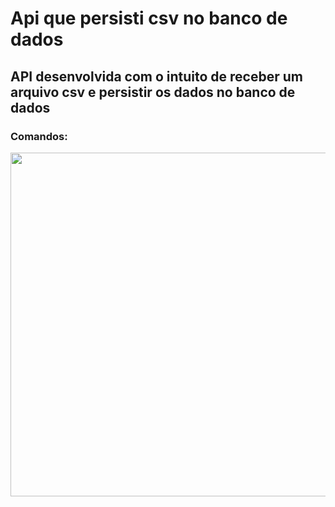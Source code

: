 # Api que persisti csv no banco de dados
## API desenvolvida com o intuito de receber um arquivo csv e persistir os dados no banco de dados
### Comandos:
<img  width="550" src="https://i.imgur.com/fC7suWG.png" target="_blank">
